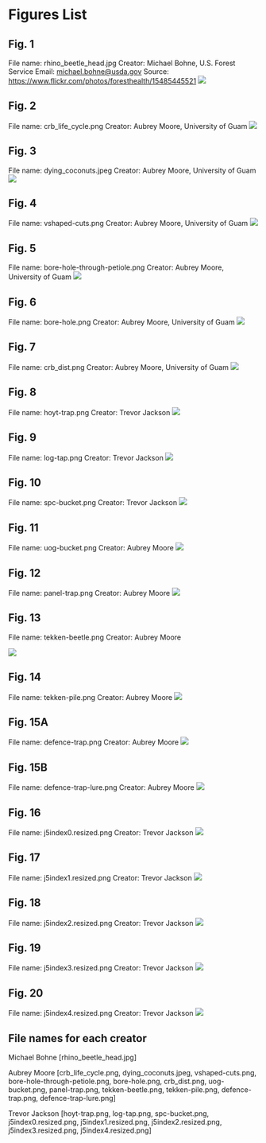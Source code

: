 # Figures List

## Fig. 1
File name: rhino_beetle_head.jpg
Creator: Michael Bohne, U.S. Forest Service
Email: michael.bohne@usda.gov
Source: https://www.flickr.com/photos/foresthealth/15485445521
![](https://github.com/aubreymoore/CRB-FIDL/raw/main/images/rhino_beetle_head.jpg)

## Fig. 2
File name: crb_life_cycle.png
Creator: Aubrey Moore, University of Guam
![](https://github.com/aubreymoore/CRB-FIDL/raw/main/images/crb_life_cycle.png)

## Fig. 3
File name: dying_coconuts.jpeg
Creator: Aubrey Moore, University of Guam
![](https://github.com/aubreymoore/CRB-FIDL/raw/main/images/dying_coconuts.jpeg)

## Fig. 4
File name: vshaped-cuts.png
Creator: Aubrey Moore, University of Guam
![](https://github.com/aubreymoore/CRB-FIDL/raw/main/images/vshaped-cuts.png)

## Fig. 5
File name: bore-hole-through-petiole.png
Creator: Aubrey Moore, University of Guam
![](https://github.com/aubreymoore/CRB-FIDL/raw/main/images/bore-hole-through-petiole.png)

## Fig. 6
File name: bore-hole.png
Creator: Aubrey Moore, University of Guam
![](https://github.com/aubreymoore/CRB-FIDL/raw/main/images/bore-hole.png)

## Fig. 7
File name: crb_dist.png
Creator: Aubrey Moore, University of Guam
![](https://github.com/aubreymoore/CRB-FIDL/raw/main/images/crb_dist.png)

## Fig. 8
File name: hoyt-trap.png
Creator: Trevor Jackson
![](https://github.com/aubreymoore/CRB-FIDL/raw/main/images/hoyt-trap.png)

## Fig. 9
File name: log-tap.png
Creator: Trevor Jackson
![](https://github.com/aubreymoore/CRB-FIDL/raw/main/images/log-tap.png)

## Fig. 10
File name: spc-bucket.png
Creator: Trevor Jackson
![](https://github.com/aubreymoore/CRB-FIDL/raw/main/images/spc-bucket.png)

## Fig. 11
File name: uog-bucket.png
Creator: Aubrey Moore
![](https://github.com/aubreymoore/CRB-FIDL/raw/main/images/uog-bucket.png)

## Fig. 12
File name: panel-trap.png
Creator: Aubrey Moore
![](https://github.com/aubreymoore/CRB-FIDL/raw/main/images/panel-trap.png)

## Fig. 13
File name: tekken-beetle.png
Creator: Aubrey Moore

![](https://github.com/aubreymoore/CRB-FIDL/raw/main/images/tekken-beetle.png)

## Fig. 14
File name: tekken-pile.png
Creator: Aubrey Moore
![](https://github.com/aubreymoore/CRB-FIDL/raw/main/images/tekken-pile.png)

## Fig. 15A
File name: defence-trap.png
Creator: Aubrey Moore
![](https://github.com/aubreymoore/CRB-FIDL/raw/main/images/defence-trap.png)

## Fig. 15B
File name: defence-trap-lure.png
Creator: Aubrey Moore
![](https://github.com/aubreymoore/CRB-FIDL/raw/main/images/defence-trap-lure.png)

## Fig. 16
File name: j5index0.resized.png
Creator: Trevor Jackson
![](https://github.com/aubreymoore/CRB-FIDL/raw/main/images/j5index0.resized.png)

## Fig. 17
File name: j5index1.resized.png
Creator: Trevor Jackson
![](https://github.com/aubreymoore/CRB-FIDL/raw/main/images/j5index1.resized.png)

## Fig. 18
File name: j5index2.resized.png
Creator: Trevor Jackson
![](https://github.com/aubreymoore/CRB-FIDL/raw/main/images/j5index2.resized.png)

## Fig. 19
File name: j5index3.resized.png
Creator: Trevor Jackson
![](https://github.com/aubreymoore/CRB-FIDL/raw/main/images/j5index3.resized.png)

## Fig. 20
File name: j5index4.resized.png
Creator: Trevor Jackson
![](https://github.com/aubreymoore/CRB-FIDL/raw/main/images/j5index4.resized.png)

## File names for each creator

Michael Bohne [rhino_beetle_head.jpg]

Aubrey Moore [crb_life_cycle.png, dying_coconuts.jpeg, vshaped-cuts.png, bore-hole-through-petiole.png, bore-hole.png, crb_dist.png, uog-bucket.png, panel-trap.png, tekken-beetle.png, tekken-pile.png, defence-trap.png, defence-trap-lure.png]

Trevor Jackson [hoyt-trap.png, log-tap.png, spc-bucket.png, j5index0.resized.png, j5index1.resized.png, j5index2.resized.png, j5index3.resized.png, j5index4.resized.png] 

